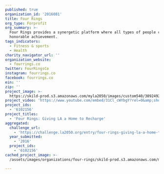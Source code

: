```yaml
---
published: true
organization_id: '2016081'
title: Four Rings
org_type: Forprofit
org_summary: >-
  Four Rings provides a synergetic platform where all types of people can reach
  honorable achievement.
tags_indicators:
  - Fitness & sports
  - Health
charity_navigator_url: ''
organization_website:
  - fourrings.co
twitter: FourRingsCo
instagram: fourrings.co
facebook: fourrings.co
ein: ''
zip: ''
project_image: >-
  https://skild-prod.s3.amazonaws.com/myla2050/images/custom540/3092492065741-team90.jpg
project_video: 'https://www.youtube.com/embed/31Cl_cWYbgY?rel=0&amp;showinfo=0'
project_ids:
  - '6102156'
project_titles:
  - 'Four Rings: Giving LA a Home to Recharge'
aggregated:
  challenge_url:
    - 'https://challenge.la2050.org/entry/four-rings-giving-la-a-home-to-recharge'
  year_submitted:
    - '2016'
  project_ids:
    - '6102156'
cached_project_image: >-
  /assets/images/organizations/four-rings/skild-prod.s3.amazonaws.com/myla2050/images/custom540/3092492065741-team90.jpg

---
```

